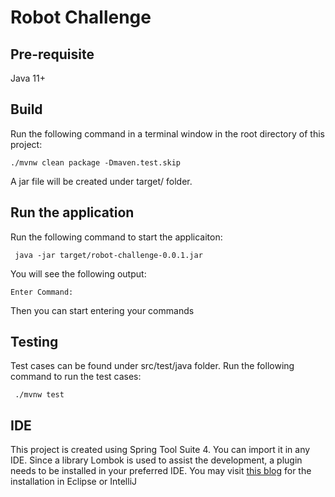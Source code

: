 # Robot Challenge

## Pre-requisite 
Java 11+

## Build
Run the following command in a terminal window in the root directory of this project:

```
./mvnw clean package -Dmaven.test.skip
```

A jar file will be created under target/ folder. 

## Run the application
Run the following command to start the applicaiton: 

```
 java -jar target/robot-challenge-0.0.1.jar
```

You will see the following output: 

```
Enter Command:

```
Then you can start entering your commands

## Testing
Test cases can be found under src/test/java folder.
Run the following command to run the test cases:

```
 ./mvnw test
```

## IDE
This project is created using Spring Tool Suite 4. You can import it in any IDE. Since a library Lombok is used to assist the development, a plugin needs to be installed in your preferred IDE.
You may visit [this blog](https://www.baeldung.com/lombok-ide) for the installation in Eclipse or IntelliJ